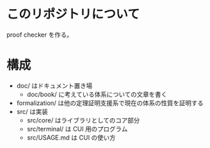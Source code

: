 # このリポジトリについて
proof checker を作る。

# 構成
- doc/ はドキュメント置き場
    - doc/book/ に考えている体系についての文章を書く
- formalization/ は他の定理証明支援系で現在の体系の性質を証明する
- src/ は実装
    - src/core/ はライブラリとしてのコア部分
    - src/terminal/ は CUI 用のプログラム
    - src/USAGE.md は CUI の使い方
